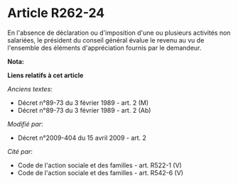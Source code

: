 # Article R262-24

En l'absence de déclaration ou d'imposition d'une ou plusieurs activités non salariées, le président du conseil général
évalue le revenu au vu de l'ensemble des éléments d'appréciation fournis par le demandeur.

**Nota:**



**Liens relatifs à cet article**

_Anciens textes_:

  - Décret n°89-73 du 3 février 1989 - art. 2 (M)
  - Décret n°89-73 du 3 février 1989 - art. 2 (Ab)

_Modifié par_:

  - Décret n°2009-404 du 15 avril 2009 - art. 2

_Cité par_:

  - Code de l'action sociale et des familles - art. R522-1 (V)
  - Code de l'action sociale et des familles - art. R542-6 (V)
